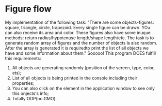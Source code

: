 # Figure flow
My implementation of the following task:
"There are some objects-figures: square, triangle, circle, trapezoid. 
Every single figure can be drawn. YOu can also receive its area and color. 
These figures also have some inuque methods: return radius/hypotenuse length/shape length/etc.
The task is to generate random array of figures and the number of objects is also random.
After the array is generated it is requiredto print the list of all objects we have and some information about them."
Sooooo! This program DOES fulfill this requirements:
1) All objects are generating randomly (position of the screen, type, color, ets);
2) List of all objects is being printed in the console including their properties;
3) You can also click on the element in the application window to see only this onjects's info;
4) Totally OOP(no GMO).
